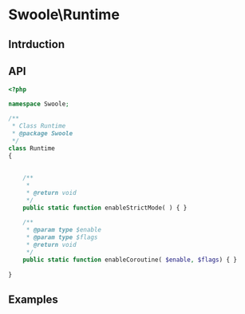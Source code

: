# Swoole\Runtime

## Intrduction

## API

```php
<?php

namespace Swoole;

/**
 * Class Runtime
 * @package Swoole
 */
class Runtime
{
    
    
    /**
     * 
     * @return void
     */
    public static function enableStrictMode( ) { }
    
    /**
     * @param type $enable
     * @param type $flags
     * @return void
     */
    public static function enableCoroutine( $enable, $flags) { }
    
}


```

## Examples

